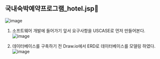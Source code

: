 ## 국내숙박예약프로그램_hotel.jsp👋

![image](https://github.com/user-attachments/assets/8c7989f8-f190-486e-924d-ffe35e43f065)



1. 소프트웨어 개발에 들어가기 앞서 요구사항을 USCASE로 먼저 만들어본다.
![image](https://github.com/user-attachments/assets/2b666f28-0e38-43d5-b48e-f00392de9636)



2. 데이터베이스를 구축하기 전 Draw.io에서 ERD로 데이터베이스를 모델링 하였다.
![image](https://github.com/user-attachments/assets/20e6f303-93b8-4158-b7ed-ab07a2726c06)




